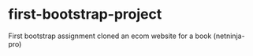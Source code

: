 # first-bootstrap-project
First bootstrap assignment cloned an ecom website for a book (netninja-pro)
